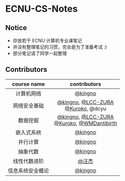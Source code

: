 # ECNU-CS-Notes

## Notice

- 存放若干 ECNU 计算机专业课笔记
- 并没有整理笔记的习惯，完全是为了准备考试 :)
- 部分笔记请了同学一起整理

## Contributors

|      course name     |                            contributors                            |
| :--------------: | :----------------------------------------------------------: |
|    计算机网络    |           [@kingno](https://github.com/kingnobro)            |
|   网络安全基础   | [@kingno](https://github.com/kingnobro), [@LCC-ZURA](https://github.com/LCC-ZURA)</br>[@Kuroko](https://github.com/SuperKuroko), @dcyu |
|     数据挖掘     | [@kingno](https://github.com/kingnobro), [@LCC-ZURA](https://github.com/LCC-ZURA)</br>[@Kuroko](https://github.com/SuperKuroko), [@WMDantibirth](https://github.com/WMDantibirth) |
|    嵌入式系统    |           [@kingno](https://github.com/kingnobro)            |
|     并行计算     |           [@kingno](https://github.com/kingnobro)            |
|     抽象代数     |           [@kingno](https://github.com/kingnobro)            |
|   线性代数进阶   |           [@汪杰](https://github.com/RmZeta2718)            |
| 信息系统安全概论 |           [@kingno](https://github.com/kingnobro)            |

